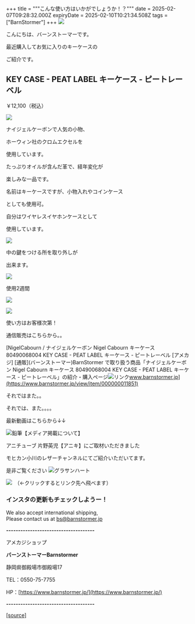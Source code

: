 +++
title = """こんな使い方はいかがでしょうか！？"""
date = 2025-02-07T09:28:32.000Z
expiryDate = 2025-02-10T10:21:34.508Z
tags = ["BarnStormer"]
+++
[![](https://stat.ameba.jp/user_images/20231023/16/barnstormer-go/b2/03/p/o0420015015354743273.png)](https://ameblo.jp/barnstormer-go/entry-12825670498.html)

こんにちは、バーンストーマーです。

最近購入してお気に入りのキーケースの

ご紹介です。

KEY CASE - PEAT LABEL キーケース - ピートレーベル
-------------------------------------

￥12,100（税込）

[![](https://stat.ameba.jp/user_images/20250207/18/barnstormer-go/8c/22/j/o0700046615541629926.jpg)](https://stat.ameba.jp/user_images/20250207/18/barnstormer-go/8c/22/j/o0700046615541629926.jpg)

ナイジェルケーボンで人気の小物、

ホーウィン社のクロムエクセルを

使用しています。

たっぷりオイルが含んだ革で、経年変化が

楽しみな一品です。

名前はキーケースですが、小物入れやコインケース

としても使用可。

自分はワイヤレスイヤホンケースとして

使用しています。

[![](https://stat.ameba.jp/user_images/20250207/18/barnstormer-go/8d/3a/j/o0700046615541629933.jpg)](https://stat.ameba.jp/user_images/20250207/18/barnstormer-go/8d/3a/j/o0700046615541629933.jpg)

中の鍵をつける所を取り外しが

出来ます。

[![](https://stat.ameba.jp/user_images/20250207/18/barnstormer-go/52/83/j/o0700046615541629938.jpg)](https://stat.ameba.jp/user_images/20250207/18/barnstormer-go/52/83/j/o0700046615541629938.jpg)

使用2週間

[![](https://stat.ameba.jp/user_images/20250207/18/barnstormer-go/1c/39/j/o0700046615541629940.jpg)](https://stat.ameba.jp/user_images/20250207/18/barnstormer-go/1c/39/j/o0700046615541629940.jpg)

[![](https://stat.ameba.jp/user_images/20250207/18/barnstormer-go/86/7d/j/o0700046615541629929.jpg)](https://stat.ameba.jp/user_images/20250207/18/barnstormer-go/86/7d/j/o0700046615541629929.jpg)

使い方はお客様次第！

通信販売はこちらから。。

[NigelCabourn / ナイジェルケーボン Nigel Cabourn キーケース 80490068004 KEY CASE - PEAT LABEL キーケース - ピートレーベル \[アメカジ\] \[通販\](バーンストーマー)BarnStormer で取り扱う商品「ナイジェルケーボン Nigel Cabourn キーケース 80490068004 KEY CASE - PEAT LABEL キーケース - ピートレーベル」の紹介・購入ページ![リンク](https://c.stat100.ameba.jp/ameblo/symbols/v3.20.0/svg/gray/editor_link.svg)www.barnstormer.jp](https://www.barnstormer.jp/view/item/000000011851)

それではまた。。

それでは、また。。。。

最新動画はこちらから↓↓

![鉛筆](https://stat100.ameba.jp/blog/ucs/img/char/char3/519.png)【メディア掲載について】

アニチューブ 片野英児【アニキ】にご取材いただきました

モヒカン小川のレザーチャンネルにてご紹介いただいてます。

是非ご覧ください ![グラサンハート](https://stat100.ameba.jp/blog/ucs/img/char/char3/148.png)

[![](https://stat.ameba.jp/user_images/20230412/16/barnstormer-go/6a/23/p/o0108010815269242493.png)](https://www.instagram.com/barnstormer_daily/)　（←クリックするとリンク先へ飛べます）

### インスタの更新もチェックしようー！

We also accept international shipping,  
Please contact us at bs@barnstormer.jp

**\-------------------------------------**

アメカジショップ

**バーンストーマーBarnstormer**

静岡県御殿場市御殿場17

TEL：0550-75-7755

HP：[https://www.barnstormer.jp/](https://www.barnstormer.jp/)

**\-------------------------------------**

[[source]](https://ameblo.jp/barnstormer-go/entry-12885519686.html)
